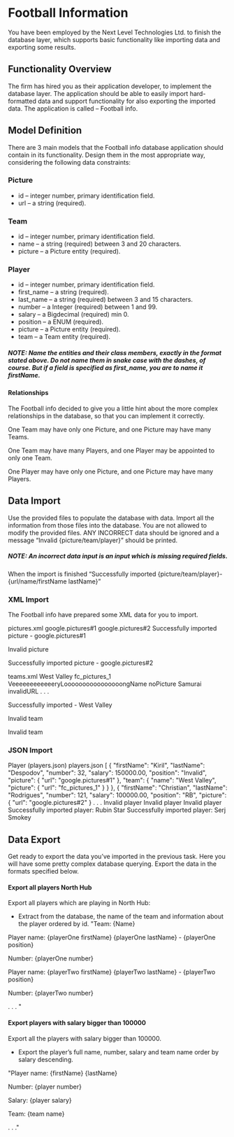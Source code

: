 
# Football Information

You have been employed by the Next Level Technologies Ltd. to finish the database layer, which supports basic functionality like importing data and exporting some results.

## Functionality Overview
The firm has hired you as their application developer, to implement the database layer. The application should be able to easily import hard-formatted data and support functionality for also exporting the imported data. The application is called – Football info.

## Model Definition
There are 3 main models that the Football info database application should contain in its functionality.
Design them in the most appropriate way, considering the following data constraints:
### Picture
* id – integer number, primary identification field.
* url – a string (required).

### Team
* id – integer number, primary identification field. 
* name – a string (required) between 3 and 20 characters.
* picture – a Picture entity (required).

### Player
* id – integer number, primary identification field.
* first_name – a string (required).
* last_name – a string (required) between 3 and 15 characters.
* number – a Integer (required) between 1 and 99.
* salary – a Bigdecimal (required) min 0.
* position – a ENUM (required).
* picture – a Picture entity (required).
* team – a Team entity (required).

##### NOTE: Name the entities and their class members, exactly in the format stated above. Do not name them in snake case with the dashes, of course. But if a field is specified as first_name, you are to name it firstName.

#### Relationships
The Football info decided to give you a little hint about the more complex relationships in the database, so that you can implement it correctly.

One Team may have only one Picture, and one Picture may have many Teams.

One Team may have many Players, and one Player may be appointed to only one Team.

One Player may have only one Picture, and one Picture may have many Players.


## Data Import
Use the provided files to populate the database with data. Import all the information from those files into the database.
You are not allowed to modify the provided files.
ANY INCORRECT data should be ignored and a message “Invalid {picture/team/player}” should be printed.
##### NOTE: An incorrect data input is an input which is missing required fields. 
When the import is finished
 “Successfully imported {picture/team/player}- {url/name/firstName lastName}”




### XML Import
The Football info have prepared some XML data for you to import.

pictures.xml
<pictures>
    <picture>
        <url>google.pictures#1</url>
    </picture>
    <picture>
    </picture>
    <picture>
        <url>google.pictures#2</url>
    </picture>
<pictures/>
Successfully imported picture - google.pictures#1
 
Invalid picture

Successfully imported picture - google.pictures#2

teams.xml
<teams>
    <team>
        <name>West Valley</name>
        <picture>
            <url>fc_pictures_1</url>
        </picture>
    </team>
    <team>
        <name>VeeeeeeeeeeeeryLoooooooooooooooongName</name>
        <picture>
            <url>noPicture</url>
        </picture>
    </team>
    <team>
        <name>Samurai</name>
        <picture>
            <url>invalidURL</url>
        </picture>
    </team>
    . . .
<teams>

Successfully imported - West Valley

Invalid team

Invalid team

### JSON Import

Player (players.json)
players.json
[
  {
    "firstName": "Kiril",
    "lastName": "Despodov",
    "number": 32,
    "salary": 150000.00,
    "position": "Invalid",
    "picture": {
      "url": "google.pictures#1"
    },
    "team": {
      "name": "West Valley",
      "picture": {
        "url": "fc_pictures_1"
      }
    }
  },
  {
    "firstName": "Christian",
    "lastName": "Rodrigues",
    "number": 121,
    "salary": 100000.00,
    "position": "RB",
    "picture": {
      "url": "google.pictures#2"
    }
    . . .
Invalid player
Invalid player
Invalid player
Successfully imported player: Rubin Star
Successfully imported player: Serj Smokey




## Data Export
Get ready to export the data you’ve imported in the previous task. Here you will have some pretty complex database querying. Export the data in the formats specified below.
#### Export all players North Hub
Export all players which are playing in North Hub:
* Extract from the database, the name of the team and information about the player ordered by id.
"Team: {Name}

Player name: {playerOne firstName} {playerOne lastName} - {playerOne position}

Number: {playerOne number}

Player name: {playerTwo firstName} {playerTwo lastName} - {playerTwo position}

Number: {playerTwo number} 

. . . "

#### Export players with salary bigger than 100000
Export all the players with salary bigger than 100000.
* Export the player’s full name, number, salary and team name order by salary descending.

"Player name: {firstName} {lastName} 

Number: {player number}

Salary: {player salary}

Team: {team name}

. . ."

